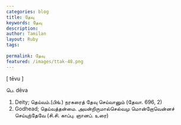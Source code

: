 ```yaml
---
categories: blog
title: தேவு
keywords: தேவு
description: 
author: Tamilan
layout: Ruby
tags: 
 
permalink: தேவு
featured: /images/ttak-48.png
---
```

  
[ tēvu ]  
  
பெ. dēva  
1. Deity; தெய்வம்.(பிங்.) நரகரைத் தேவு செய்வானும் (தேவா. 696, 2)  
2. Godhead; தெய்வத்தன்மை. அயன்றிருமால்செல்வமு மொன்றோவென்னச் செய்யுந்தேவே (சி.சி. காப்பு. ஞானப். உரை)